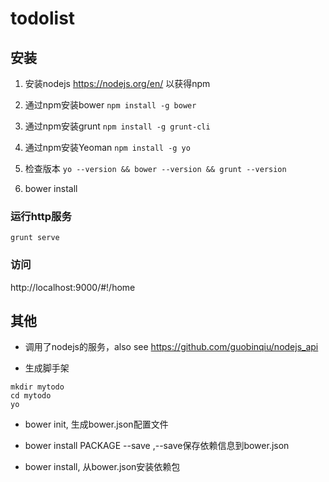 # todolist

## 安装

1. 安装nodejs https://nodejs.org/en/ 以获得npm

2. 通过npm安装bower `npm install -g bower`

3. 通过npm安装grunt `npm install -g grunt-cli`

4. 通过npm安装Yeoman `npm install -g yo`

5. 检查版本 `yo --version && bower --version && grunt --version`

6. bower install

### 运行http服务

`grunt serve`

### 访问

http://localhost:9000/#!/home

## 其他

+ 调用了nodejs的服务，also see https://github.com/guobinqiu/nodejs_api

+ 生成脚手架

```
mkdir mytodo 
cd mytodo
yo
```
+ bower init, 生成bower.json配置文件

+ bower install PACKAGE --save  ,--save保存依赖信息到bower.json

+ bower install, 从bower.json安装依赖包

